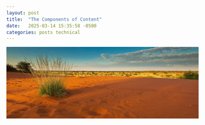 ```yaml
---
layout: post
title:  "The Components of Content"
date:   2025-03-14 15:35:58 -0500
categories: posts technical
---
```

![Kalahari in Namibia](/assets/kalahari-red-dunes-namibia-1536x573.jpg)